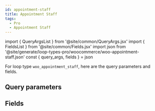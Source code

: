 ```yaml
---
id: appointment-staff
title: Appointment Staff
tags:
  - Pro
  - Appointment Staff
---
```

import { QueryArgsList } from '@site/common/QueryArgs.jsx'
import { FieldsList } from '@site/common/Fields.jsx'
import json from '@site/generate/loop-types-pro/woocommerce/woo-appointment-staff.json'
const { query_args, fields } = json

For loop type `woo_appointment_staff`, here are the query parameters and fields.

## Query parameters

<QueryArgsList args={query_args} />

## Fields

<FieldsList fields={fields} />
